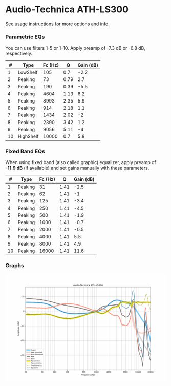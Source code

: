 # Audio-Technica ATH-LS300
See [usage instructions](https://github.com/jaakkopasanen/AutoEq#usage) for more options and info.

### Parametric EQs
You can use filters 1-5 or 1-10. Apply preamp of -7.3 dB or -6.8 dB, respectively.

|   # | Type      |   Fc (Hz) |    Q |   Gain (dB) |
|-----|-----------|-----------|------|-------------|
|   1 | LowShelf  |       105 | 0.7  |        -2.2 |
|   2 | Peaking   |        73 | 0.79 |         2.7 |
|   3 | Peaking   |       190 | 0.39 |        -5.5 |
|   4 | Peaking   |      4604 | 1.13 |         6.2 |
|   5 | Peaking   |      8993 | 2.35 |         5.9 |
|   6 | Peaking   |       914 | 2.18 |         1.1 |
|   7 | Peaking   |      1434 | 2.02 |        -2   |
|   8 | Peaking   |      2390 | 3.42 |         1.2 |
|   9 | Peaking   |      9056 | 5.11 |        -4   |
|  10 | HighShelf |     10000 | 0.7  |         5.8 |

### Fixed Band EQs
When using fixed band (also called graphic) equalizer, apply preamp of **-11.9 dB** (if available) and set gains manually with these parameters.

|   # | Type    |   Fc (Hz) |    Q |   Gain (dB) |
|-----|---------|-----------|------|-------------|
|   1 | Peaking |        31 | 1.41 |        -2.5 |
|   2 | Peaking |        62 | 1.41 |        -1   |
|   3 | Peaking |       125 | 1.41 |        -3.4 |
|   4 | Peaking |       250 | 1.41 |        -4.5 |
|   5 | Peaking |       500 | 1.41 |        -1.9 |
|   6 | Peaking |      1000 | 1.41 |        -0.7 |
|   7 | Peaking |      2000 | 1.41 |        -0.5 |
|   8 | Peaking |      4000 | 1.41 |         5.5 |
|   9 | Peaking |      8000 | 1.41 |         4.9 |
|  10 | Peaking |     16000 | 1.41 |        11.6 |

### Graphs
![](./Audio-Technica%20ATH-LS300.png)
